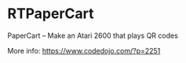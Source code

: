 # RTPaperCart
PaperCart – Make an Atari 2600 that plays QR codes

More info:  https://www.codedojo.com/?p=2251
